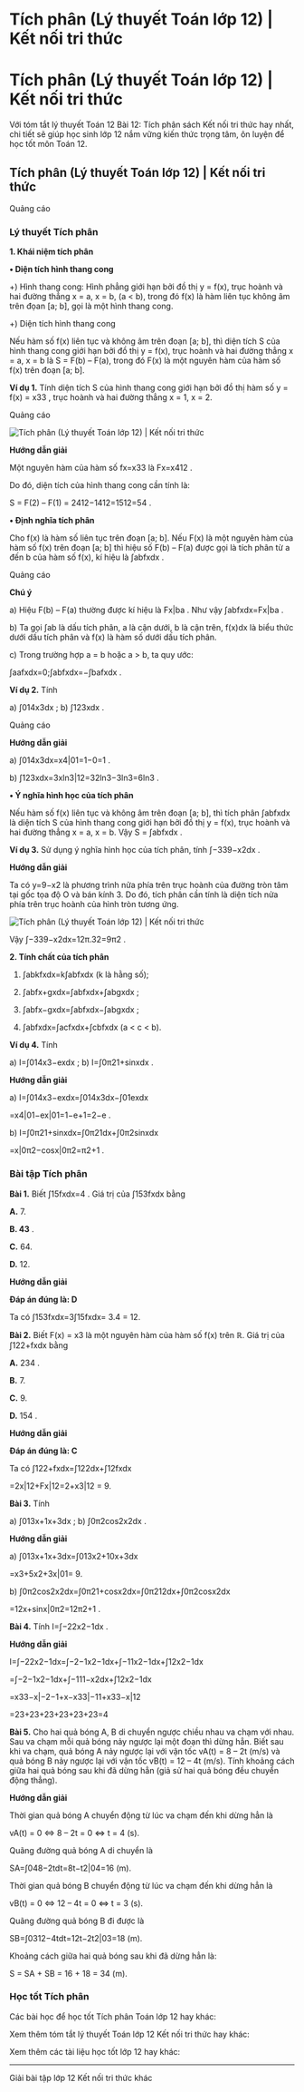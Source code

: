 # Tích phân (Lý thuyết Toán lớp 12) | Kết nối tri thức

# Tích phân (Lý thuyết Toán lớp 12) | Kết nối tri thức

Với tóm tắt lý thuyết Toán 12 Bài 12: Tích phân sách Kết nối tri thức hay nhất, chi tiết sẽ giúp học sinh lớp 12 nắm vững kiến thức trọng tâm, ôn luyện để học tốt môn Toán 12.

## Tích phân (Lý thuyết Toán lớp 12) | Kết nối tri thức

Quảng cáo

### **Lý thuyết Tích phân**

**1\. Khái niệm tích phân**

**• Diện tích hình thang cong**

+) Hình thang cong: Hình phẳng giới hạn bởi đồ thị y = f(x), trục hoành và hai đường thẳng x = a, x = b, (a < b), trong đó f(x) là hàm liên tục không âm trên đọan [a; b], gọi là một hình thang cong.

+) Diện tích hình thang cong

Nếu hàm số f(x) liên tục và không âm trên đoạn [a; b], thì diện tích S của hình thang cong giới hạn bởi đồ thị y = f(x), trục hoành và hai đường thẳng x = a, x = b là S = F(b) – F(a), trong đó F(x) là một nguyên hàm của hàm số f(x) trên đoạn [a; b].

**Ví dụ 1.** Tính diện tích S của hình thang cong giới hạn bởi đồ thị hàm số y = f(x) = x33 , trục hoành và hai đường thẳng x = 1, x = 2.

Quảng cáo

![Tích phân \(Lý thuyết Toán lớp 12\) | Kết nối tri thức](https://vietjack.com/toan-12-kn/images/ly-thuyet-bai-12-tich-phan.PNG)

**Hướng dẫn giải**

Một nguyên hàm của hàm số fx=x33 là Fx=x412 .

Do đó, diện tích của hình thang cong cần tính là:

S = F(2) – F(1) = 2412−1412=1512=54 .

**• Định nghĩa tích phân**

Cho f(x) là hàm số liên tục trên đoạn [a; b]. Nếu F(x) là một nguyên hàm của hàm số f(x) trên đoạn [a; b] thì hiệu số F(b) – F(a) được gọi là tích phân từ a đến b của hàm số f(x), kí hiệu là ∫abfxdx .

Quảng cáo

**Chú ý**

a) Hiệu F(b) – F(a) thường được kí hiệu là Fx|ba . Như vậy ∫abfxdx=Fx|ba .

b) Ta gọi ∫ab là dấu tích phân, a là cận dưới, b là cận trên, f(x)dx là biểu thức dưới dấu tích phân và f(x) là hàm số dưới dấu tích phân.

c) Trong trường hợp a = b hoặc a > b, ta quy ước: 

∫aafxdx=0;∫abfxdx=−∫bafxdx .

**Ví dụ 2.** Tính

a) ∫014x3dx ; b) ∫123xdx .

Quảng cáo

**Hướng dẫn giải**

a) ∫014x3dx=x4|01=1−0=1 .

b) ∫123xdx=3xln3|12=32ln3−3ln3=6ln3 .

**• Ý nghĩa hình học của tích phân**

Nếu hàm số f(x) liên tục và không âm trên đoạn [a; b], thì tích phân ∫abfxdx là diện tích S của hình thang cong giới hạn bởi đồ thị y = f(x), trục hoành và hai đường thẳng x = a, x = b. Vậy S = ∫abfxdx .

**Ví dụ 3.** Sử dụng ý nghĩa hình học của tích phân, tính ∫−339−x2dx .

**Hướng dẫn giải**

Ta có y=9−x2 là phương trình nửa phía trên trục hoành của đường tròn tâm tại gốc tọa độ O và bán kính 3. Do đó, tích phân cần tính là diện tích nửa phía trên trục hoành của hình tròn tương ứng.

![Tích phân \(Lý thuyết Toán lớp 12\) | Kết nối tri thức](https://vietjack.com/toan-12-kn/images/ly-thuyet-bai-12-tich-phan-1.PNG)

Vậy ∫−339−x2dx=12π.32=9π2 .

**2\. Tính chất của tích phân**

1) ∫abkfxdx=k∫abfxdx (k là hằng số);

2) ∫abfx+gxdx=∫abfxdx+∫abgxdx ;

3) ∫abfx−gxdx=∫abfxdx−∫abgxdx ;

4) ∫abfxdx=∫acfxdx+∫cbfxdx (a < c < b).

**Ví dụ 4.** Tính

a) I=∫014x3−exdx ; b) I=∫0π21+sinxdx .

**Hướng dẫn giải**

a) I=∫014x3−exdx=∫014x3dx−∫01exdx

=x4|01−ex|01=1−e+1=2−e .

b) I=∫0π21+sinxdx=∫0π21dx+∫0π2sinxdx

=x|0π2−cosx|0π2=π2+1 .

### **Bài tập Tích phân**

**Bài 1.** Biết ∫15fxdx=4 . Giá trị của ∫153fxdx bằng

**A.** 7.

**B. 43** .

**C.** 64.

**D.** 12.

**Hướng dẫn giải**

**Đáp án đúng là: D**

Ta có ∫153fxdx=3∫15fxdx= 3.4 = 12.

**Bài 2.** Biết F(x) = x3 là một nguyên hàm của hàm số f(x) trên ℝ. Giá trị của ∫122+fxdx bằng

**A.** 234 .

**B.** 7.

**C.** 9.

**D.** 154 .

**Hướng dẫn giải**

**Đáp án đúng là: C**

Ta có ∫122+fxdx=∫122dx+∫12fxdx

=2x|12+Fx|12=2+x3|12 = 9.

**Bài 3.** Tính

a) ∫013x+1x+3dx ; b) ∫0π2cos2x2dx .

**Hướng dẫn giải**

a) ∫013x+1x+3dx=∫013x2+10x+3dx

=x3+5x2+3x|01= 9.

b) ∫0π2cos2x2dx=∫0π21+cosx2dx=∫0π212dx+∫0π2cosx2dx

=12x+sinx|0π2=12π2+1 .

**Bài 4.** Tính I=∫−22x2−1dx .

**Hướng dẫn giải**

I=∫−22x2−1dx=∫−2−1x2−1dx+∫−11x2−1dx+∫12x2−1dx

=∫−2−1x2−1dx+∫−111−x2dx+∫12x2−1dx

=x33−x|−2−1+x−x33|−11+x33−x|12

=23+23+23+23+23+23=4

**Bài 5.** Cho hai quả bóng A, B di chuyển ngược chiều nhau va chạm với nhau. Sau va chạm mỗi quả bóng nảy ngược lại một đoạn thì dừng hẳn. Biết sau khi va chạm, quả bóng A nảy ngược lại với vận tốc vA(t) = 8 – 2t (m/s) và quả bóng B nảy ngược lại với vận tốc vB(t) = 12 – 4t (m/s). Tính khoảng cách giữa hai quả bóng sau khi đã dừng hẳn (giả sử hai quả bóng đều chuyển động thẳng).

**Hướng dẫn giải**

Thời gian quả bóng A chuyển động từ lúc va chạm đến khi dừng hẳn là 

vA(t) = 0 ⇔ 8 – 2t = 0 ⇔ t = 4 (s).

Quãng đường quả bóng A di chuyển là 

SA=∫048−2tdt=8t−t2|04=16 (m).

Thời gian quả bóng B chuyển động từ lúc va chạm đến khi dừng hẳn là

vB(t) = 0 ⇔ 12 – 4t = 0 ⇔ t = 3 (s).

Quãng đường quả bóng B đi được là 

SB=∫0312−4tdt=12t−2t2|03=18 (m).

Khoảng cách giữa hai quả bóng sau khi đã dừng hẳn là:

S = SA \+ SB = 16 + 18 = 34 (m).

### **Học tốt Tích phân**

Các bài học để học tốt Tích phân Toán lớp 12 hay khác:

Xem thêm tóm tắt lý thuyết Toán lớp 12 Kết nối tri thức hay khác:

Xem thêm các tài liệu học tốt lớp 12 hay khác:

* * *

Giải bài tập lớp 12 Kết nối tri thức khác
